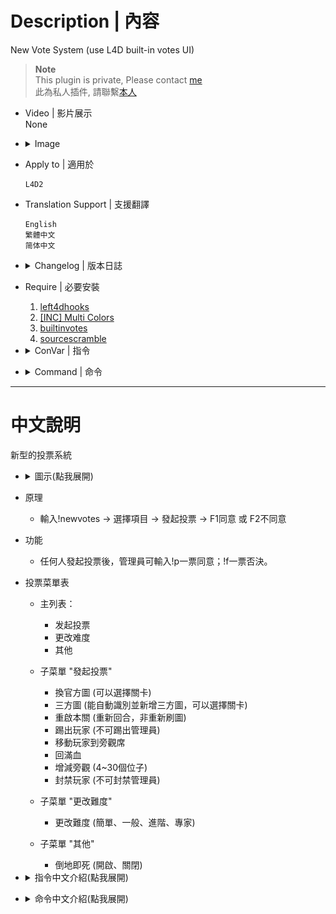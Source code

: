 # Description | 內容
New Vote System (use L4D built-in votes UI)

> __Note__ <br/>
This plugin is private, Please contact [me](https://github.com/fbef0102/Game-Private_Plugin#私人插件列表-private-plugins-list)<br/>
此為私人插件, 請聯繫[本人](https://github.com/fbef0102/Game-Private_Plugin#私人插件列表-private-plugins-list)

* Video | 影片展示
<br/>None

* <details><summary>Image</summary>

	* Type !newvotes to open vote menu
	<br/>![l4d2_vote_change_1](image/l4d2_vote_change_1.jpg)
	* Menu - "Call Vote"
	<br/>![l4d2_vote_change_2](image/l4d2_vote_change_2.jpg)
	* Menu - "Change Diffciulty"
	<br/>![l4d2_vote_change_3](image/l4d2_vote_change_3.jpg)
	* Menu - "Other"
	<br/>![l4d2_vote_change_4](image/l4d2_vote_change_4.jpg)
	* Valve Map + Custom Maps (automatic parsing of custom maps vpk files - no need to add map names manually)
	<br/>![l4d2_vote_change_5](image/l4d2_vote_change_5.jpg)
	* Use L4D built-in votes UI system
	<br/>![l4d2_vote_change_6](image/l4d2_vote_change_6.jpg)
</details>

* Apply to | 適用於
	```
	L4D2
	```

* Translation Support | 支援翻譯
	```
	English
	繁體中文
	简体中文
	```

* <details><summary>Changelog | 版本日誌</summary>

	* v1.1h (2023-6-11)
		* Initial Release
</details>

* Require | 必要安裝
	1. [left4dhooks](https://forums.alliedmods.net/showthread.php?t=321696)
	2. [[INC] Multi Colors](https://github.com/fbef0102/L4D1_2-Plugins/releases/tag/Multi-Colors)
	3. [builtinvotes](https://github.com/L4D-Community/builtinvotes/actions)
	4. [sourcescramble](https://github.com/nosoop/SMExt-SourceScramble/releases)

* <details><summary>ConVar | 指令</summary>

	* cfg/sourcemod/l4d2_vote_change.cfg
		```php
		// Players with these flags have kick immune. (Empty = Everyone, -1: Nobody)
		l4d2_vote_change_Kick_immune_flag "z"

		// Players with these flags have ban immune. (Empty = Everyone, -1: Nobody)
		l4d2_vote_change_ban_immune_flag "z"

		// Ban how many minutes. (0 = Permanent)
		l4d2_vote_change_ban_minutes "0"

		// Delay to start another vote after vote ends.
		l4d2_vote_change_delay "60"

		// 0=Plugin off, 1=Plugin on.
		l4d2_vote_change_enable "1"

		// Numbers of real survivor and infected player required to start a autorecover vote.
		l4d2_vote_change_required "1"

		// If 1, spectator can call a vote
		l4d2_vote_change_spectator_call_vote "0"

		// If 1, spectator can participate any vote (vote yes, vote no)
		l4d2_vote_change_spectator_join_vote "1"
		```
</details>

* <details><summary>Command | 命令</summary>

	* **Open Vote Menu**
		```php
		sm_newvotes
		sm_v
		```

	* **Admin can force pass the current vote (Adm Required: ADMFLAG_BAN)**
		```php
		sm_p
		```

	* **Admin can force cancel the current vote (Adm Required: ADMFLAG_BAN)**
		```php
		sm_f
		```
</details>

- - - -
# 中文說明
新型的投票系統

* <details><summary>圖示(點我展開)</summary>

	* 輸入!newvotes打開投票菜單
	<br/>![l4d2_vote_change_1_zho](image/zho/l4d2_vote_change_1_zho.jpg)
	* 子菜單"發起投票"
	<br/>![l4d2_vote_change_2_zho](image/zho/l4d2_vote_change_2_zho.jpg)
	* 子菜單"更改難度"
	<br/>![l4d2_vote_change_3_zho](image/zho/l4d2_vote_change_3_zho.jpg)
	* 子菜單"其他"
	<br/>![l4d2_vote_change_4_zho](image/zho/l4d2_vote_change_4_zho.jpg)
	* 官方圖與三方圖可以選擇關卡 (能自動識別並新增三方圖)
	<br/>![l4d2_vote_change_5_zho](image/zho/l4d2_vote_change_5_zho.jpg)
	* 使用官方的內建投票圖形UI
	<br/>![l4d2_vote_change_6_zho](image/zho/l4d2_vote_change_6_zho.jpg)
</details>

* 原理
	* 輸入!newvotes -> 選擇項目 -> 發起投票 -> F1同意 或 F2不同意

* 功能
	* 任何人發起投票後，管理員可輸入!p一票同意；!f一票否決。

* 投票菜單表
	* 主列表：
		* 发起投票
		* 更改难度
		* 其他

	* 子菜單 "發起投票"
		* 換官方圖		(可以選擇關卡)
		* 三方圖		(能自動識別並新增三方圖，可以選擇關卡)
		* 重啟本關		(重新回合，非重新刷圖)
		* 踢出玩家		(不可踢出管理員)
		* 移動玩家到旁觀席
		* 回滿血
		* 增減旁觀		(4~30個位子)
		* 封禁玩家     	(不可封禁管理員)

	* 子菜單 "更改難度"
		* 更改難度		(簡單、一般、進階、專家)

	* 子菜單 "其他"
		* 倒地即死		(開啟、關閉)
	
* <details><summary>指令中文介紹(點我展開)</summary>

	* cfg/sourcemod/l4d2_vote_change.cfg
		```php
		// 擁有這權限的人無法被投票踢出伺服器 (留白 = 任何人無法被踢, -1: 所有人都可以被踢)
		l4d2_vote_change_Kick_immune_flag "z"

		// 擁有這權限的人無法被投票永久封禁 (留白 = 任何人無法被永久封禁, -1: 所有人都可以被永久封禁)
		l4d2_vote_change_ban_immune_flag "z"

		// 過X秒後才能再發起投票.
		l4d2_vote_change_delay "60"

		// 0=插件關閉, 1=插件開啟.
		l4d2_vote_change_enable "1"

		// 倖存者與特感隊伍總共要有X位真人玩家在場才能發起投票.
		l4d2_vote_change_required "1"

		// 如果為1, 旁觀者可以發起投票
		l4d2_vote_change_spectator_call_vote "1"

		// 如果為1, 旁觀者可以參與投票 (按F1同意, 按F2不同意)
		l4d2_vote_change_spectator_join_vote "1"
		```
</details>

* <details><summary>命令中文介紹(點我展開)</summary>

	* **打開投票菜單**
		```php
		sm_newvotes
		sm_v
		```

	* **管理員可以強制通過 (權限: ADMFLAG_BAN)**
		```php
		sm_p
		```

	* **管理員可以強制否則 (權限: ADMFLAG_BAN)**
		```php
		sm_f
		```
</details>